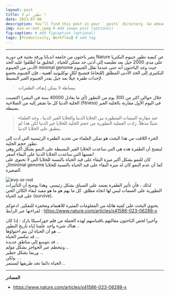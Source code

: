 ```yaml
---
layout: post
title: تطور ام لا ! 
date: 2023-07-06
description: You’ll find this post in your `_posts` directory. Go ahead and edit it and re-build the site to see your changes. # Add post description (optional)
img: evo-or-not.jpeg # Add image post (optional)
fig-caption: # Add figcaption (optional)
tags: [Productivity, Workflow] # add tag
---
```


---------

نشر باحثون من جامعة انديانا ورقة بحثية في دورية Nature عن كيفية تطور جينوم البكتريا على مدى 2000 جيل بعد تقليصه إلى أدنى حد ممكن للحياة , لتخليق ما أطلقوا عليه الحد الأدنى من الجينوم minimal genome
حيث وجد الباحثون أنه حتى عندما تقلل الجينوم البكتيري إلى الحد الأدنى المطلق (للنجاة)  فتصبح لكل نوكليوتيد أهمية ، فإن الجينوم يخضع لإحداث طفرة جيلًا بعد جيل بقدر الجينوم الغير البسيط.   

> ببساطة لا يمكن إيقاف الطفرات

خلال حوالي اكثر من 300 يوم من التطور (أي ما يعادل 40000 سنة في البشر) اكتسبت الخلية الدنيا كل ما تفتقر إليه من الصلاحية (fitness) في اليوم الأول مقارنة بالخلية الغير بسيطة.  

>عند مقارنة السمات المتطورة بين الخلايا الدنيا والخلايا الغير الدنيا ، وجد العلماء شيئًا مذهلاً. زادت العملية التطورية من حجم الخلية للخلايا غير الدنيا لكن هذا لم ينطبق على الخلايا الدنيا.  

الجزء اللافت من هذا البحث هو تمكن العلماء من تحديد الطفرة الرئيسية التي أدت إلى تطور حجم الخلية.  
ليتضح أن الطفرة هذه هي التي ساعدت الخلايا الغير البسيطة على النمو بشكل أكبر وهي نفسها التي ساعدت الخلايا الدنيا على البقاء أصغر!   
كان للنمو بشكل أكبر ميزة البقاء على قيد الحياة بالنسبة للخلايا التي لا تحتوي على الminimal genome 
كما أن عدم النمو كان له ميزة البقاء على قيد الحياة بالنسبة للخلايا الصغيرة.  

 ![evo-or-not]({{site.baseurl}}/assets/img/evo2.jpeg)   
لذلك ، فأن تأثير الطفرة يعتمد على السياق بشكل رئيسي. 
وهذا يوضح أن التأثيرات التطورية على السمات ليس لها اتجاه مطلق. كل ما يهم هو ما هو مفيد لبقاء الكائن الحي على قيد الحياة (survive).   

يحتوي البحث على كمية هائلة من المعلومات المثيرة للاهتمام ومحفزة للتفكير. ادعوكم لقراءتها عبر الرابط :
https://www.nature.com/articles/s41586-023-06288-x


وأخيرا لخص الباحثون مقالتهم باقتباسهم لهذه الجملة من فلم جوراسيكا بارك : 
إذا كان هناك شيء واحد علمنا إياه تاريخ التطور ..   
هو أن الحياة لن يتم احتواؤها ...  
قد تنكسر الحياة ...  
قد تتوسع إلى مناطق جديدة ..  
وتتحطم عبر الحواجز بشكل مؤلم ..  
وربما بشكل خطير ...  
ولكن. . .  
الحياة دائما تجد طريقها لتستمر ..  


----
**المصادر**
- https://www.nature.com/articles/s41586-023-06288-x